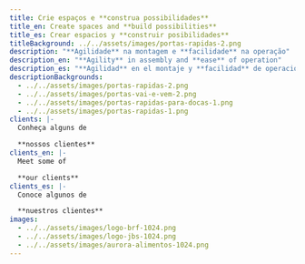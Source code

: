 ```yaml
---
title: Crie espaços e **construa possibilidades**
title_en: Create spaces and **build possibilities**
title_es: Crear espacios y **construir posibilidades**
titleBackground: ../../assets/images/portas-rapidas-2.png
description: "**Agilidade** na montagem e **facilidade** na operação"
description_en: "**Agility** in assembly and **ease** of operation"
description_es: "**Agilidad** en el montaje y **facilidad** de operación"
descriptionBackgrounds:
  - ../../assets/images/portas-rapidas-2.png
  - ../../assets/images/portas-vai-e-vem-2.png
  - ../../assets/images/portas-rapidas-para-docas-1.png
  - ../../assets/images/portas-rapidas-1.png
clients: |-
  Conheça alguns de

  **nossos clientes**
clients_en: |-
  Meet some of

  **our clients**
clients_es: |-
  Conoce algunos de 

  **nuestros clientes**
images: 
  - ../../assets/images/logo-brf-1024.png
  - ../../assets/images/logo-jbs-1024.png
  - ../../assets/images/aurora-alimentos-1024.png
---
```

